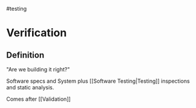 #testing 

# Verification

## Definition

"Are we building it right?"

Software specs and System plus [[Software Testing|Testing]] inspections and static analysis.

Comes after [[Validation]]
